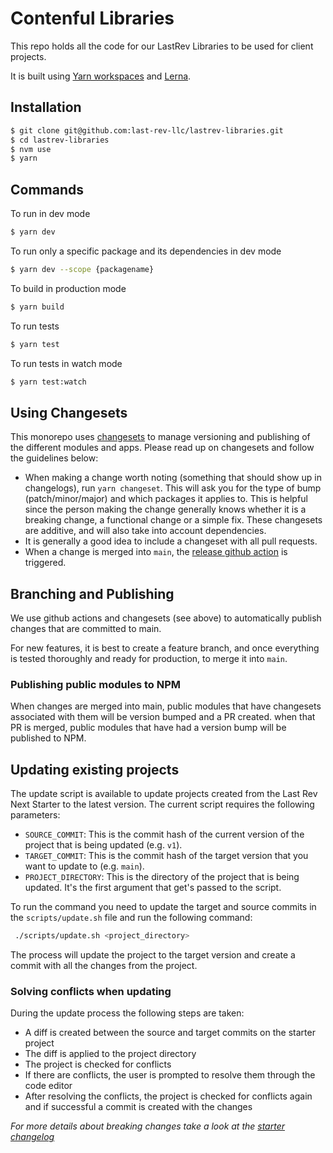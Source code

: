 # Contenful Libraries

This repo holds all the code for our LastRev Libraries to be used for client projects.

It is built using [Yarn workspaces](https://classic.yarnpkg.com/en/docs/workspaces/) and [Lerna](https://lerna.js.org/).

## Installation

```bash
$ git clone git@github.com:last-rev-llc/lastrev-libraries.git
$ cd lastrev-libraries
$ nvm use
$ yarn
```

## Commands

To run in dev mode

```bash
$ yarn dev
```

To run only a specific package and its dependencies in dev mode

```bash
$ yarn dev --scope {packagename}
```

To build in production mode

```bash
$ yarn build
```

To run tests

```bash
$ yarn test
```

To run tests in watch mode

```bash
$ yarn test:watch
```

## Using Changesets

This monorepo uses [changesets](https://github.com/atlassian/changesets) to manage versioning and publishing of the different modules and apps. Please read up on changesets and follow the guidelines below:

- When making a change worth noting (something that should show up in changelogs), run `yarn changeset`. This will ask you for the type of bump (patch/minor/major) and which packages it applies to. This is helpful since the person making the change generally knows whether it is a breaking change, a functional change or a simple fix. These changesets are additive, and will also take into account dependencies.
- It is generally a good idea to include a changeset with all pull requests.
- When a change is merged into `main`, the [release github action](.github/workflows/release.yml) is triggered.

## Branching and Publishing

We use github actions and changesets (see above) to automatically publish changes that are committed to main.

For new features, it is best to create a feature branch, and once everything is tested thoroughly and ready for production, to merge it into `main`.

### Publishing public modules to NPM

When changes are merged into main, public modules that have changesets associated with them will be version bumped and a PR created. when that PR is merged, public modules that have had a version bump will be published to NPM.

## Updating existing projects

The update script is available to update projects created from the Last Rev Next Starter to the latest version.
The current script requires the following parameters:
 - `SOURCE_COMMIT`: This is the commit hash of the current version of the project that is being updated (e.g. `v1`).
 - `TARGET_COMMIT`: This is the commit hash of the target version that you want to update to (e.g. `main`).
 - `PROJECT_DIRECTORY`: This is the directory of the project that is being updated. It's the first argument that get's passed to the script.

To run the command you need to update the target and source commits in the `scripts/update.sh` file and run the following command:

```bash
 ./scripts/update.sh <project_directory>
```

The process will update the project to the target version and create a commit with all the changes from the project.

### Solving conflicts when updating

During the update process the following steps are taken: 
 - A diff is created between the source and target commits on the starter project
 - The diff is applied to the project directory
 - The project is checked for conflicts
 - If there are conflicts, the user is prompted to resolve them through the code editor
 - After resolving the conflicts, the project is checked for conflicts again and if successful a commit is created with the changes

*For more details about breaking changes take a look at the  [starter changelog](examples/lastrev-next-starter/CHANGELOG.md)*